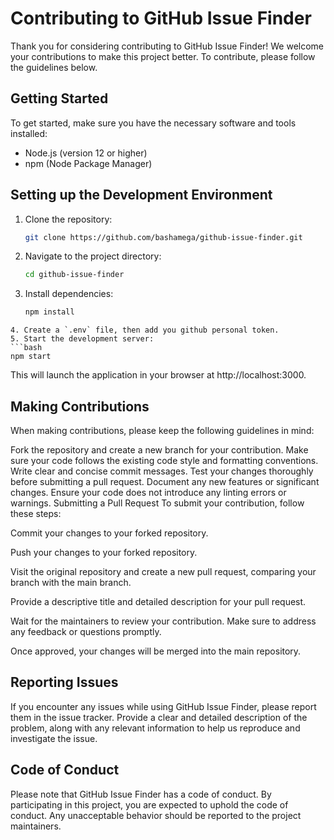 # Contributing to GitHub Issue Finder

Thank you for considering contributing to GitHub Issue Finder! We welcome your contributions to make this project better. To contribute, please follow the guidelines below.

## Getting Started

To get started, make sure you have the necessary software and tools installed:

- Node.js (version 12 or higher)
- npm (Node Package Manager)

## Setting up the Development Environment

1. Clone the repository:

   ```bash
   git clone https://github.com/bashamega/github-issue-finder.git
   ```

2. Navigate to the project directory:

   ```bash
   cd github-issue-finder
   ```
3. Install dependencies:

   ```bash
   npm install
  ```
4. Create a `.env` file, then add you github personal token.
5. Start the development server:
```bash
npm start
```
This will launch the application in your browser at http://localhost:3000.

## Making Contributions
When making contributions, please keep the following guidelines in mind:

Fork the repository and create a new branch for your contribution.
Make sure your code follows the existing code style and formatting conventions.
Write clear and concise commit messages.
Test your changes thoroughly before submitting a pull request.
Document any new features or significant changes.
Ensure your code does not introduce any linting errors or warnings.
Submitting a Pull Request
To submit your contribution, follow these steps:

Commit your changes to your forked repository.

Push your changes to your forked repository.

Visit the original repository and create a new pull request, comparing your branch with the main branch.

Provide a descriptive title and detailed description for your pull request.

Wait for the maintainers to review your contribution. Make sure to address any feedback or questions promptly.

Once approved, your changes will be merged into the main repository.

## Reporting Issues
If you encounter any issues while using GitHub Issue Finder, please report them in the issue tracker. Provide a clear and detailed description of the problem, along with any relevant information to help us reproduce and investigate the issue.

## Code of Conduct
Please note that GitHub Issue Finder has a code of conduct. By participating in this project, you are expected to uphold the code of conduct. Any unacceptable behavior should be reported to the project maintainers.
